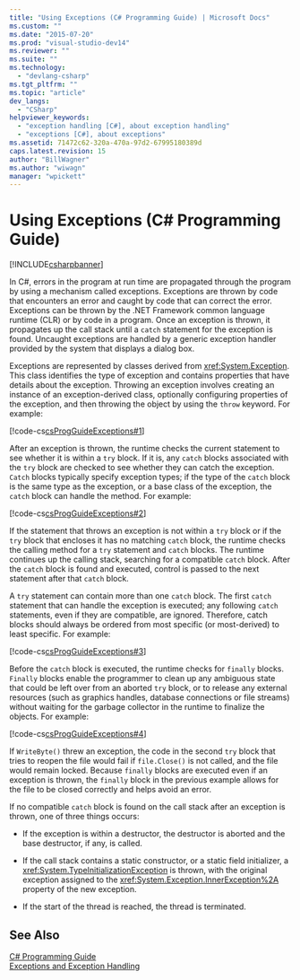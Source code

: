 ```yaml
---
title: "Using Exceptions (C# Programming Guide) | Microsoft Docs"
ms.custom: ""
ms.date: "2015-07-20"
ms.prod: "visual-studio-dev14"
ms.reviewer: ""
ms.suite: ""
ms.technology: 
  - "devlang-csharp"
ms.tgt_pltfrm: ""
ms.topic: "article"
dev_langs: 
  - "CSharp"
helpviewer_keywords: 
  - "exception handling [C#], about exception handling"
  - "exceptions [C#], about exceptions"
ms.assetid: 71472c62-320a-470a-97d2-67995180389d
caps.latest.revision: 15
author: "BillWagner"
ms.author: "wiwagn"
manager: "wpickett"
---
```

# Using Exceptions (C# Programming Guide)
[!INCLUDE[csharpbanner](../../../csharp/includes/csharpbanner.md)]

In C#, errors in the program at run time are propagated through the program by using a mechanism called exceptions. Exceptions are thrown by code that encounters an error and caught by code that can correct the error. Exceptions can be thrown by the .NET Framework common language runtime (CLR) or by code in a program. Once an exception is thrown, it propagates up the call stack until a `catch` statement for the exception is found. Uncaught exceptions are handled by a generic exception handler provided by the system that displays a dialog box.  
  
 Exceptions are represented by classes derived from <xref:System.Exception>. This class identifies the type of exception and contains properties that have details about the exception. Throwing an exception involves creating an instance of an exception-derived class, optionally configuring properties of the exception, and then throwing the object by using the `throw` keyword. For example:  
  
 [!code-cs[csProgGuideExceptions#1](../../../csharp/programming-guide/exceptions/codesnippet/csharp/using-exceptions_1.cs)]  
  
 After an exception is thrown, the runtime checks the current statement to see whether it is within a `try` block. If it is, any `catch` blocks associated with the `try` block are checked to see whether they can catch the exception. `Catch` blocks typically specify exception types; if the type of the `catch` block is the same type as the exception, or a base class of the exception, the `catch` block can handle the method. For example:  
  
 [!code-cs[csProgGuideExceptions#2](../../../csharp/programming-guide/exceptions/codesnippet/csharp/using-exceptions_2.cs)]  
  
 If the statement that throws an exception is not within a `try` block or if the `try` block that encloses it has no matching `catch` block, the runtime checks the calling method for a `try` statement and `catch` blocks. The runtime continues up the calling stack, searching for a compatible `catch` block. After the `catch` block is found and executed, control is passed to the next statement after that `catch` block.  
  
 A `try` statement can contain more than one `catch` block. The first `catch` statement that can handle the exception is executed; any following `catch` statements, even if they are compatible, are ignored. Therefore, catch blocks should always be ordered from most specific (or most-derived) to least specific. For example:  
  
 [!code-cs[csProgGuideExceptions#3](../../../csharp/programming-guide/exceptions/codesnippet/csharp/using-exceptions_3.cs)]  
  
 Before the `catch` block is executed, the runtime checks for `finally` blocks. `Finally` blocks enable the programmer to clean up any ambiguous state that could be left over from an aborted `try` block, or to release any external resources (such as graphics handles, database connections or file streams) without waiting for the garbage collector in the runtime to finalize the objects. For example:  
  
 [!code-cs[csProgGuideExceptions#4](../../../csharp/programming-guide/exceptions/codesnippet/csharp/using-exceptions_4.cs)]  
  
 If `WriteByte()` threw an exception, the code in the second `try` block that tries to reopen the file would fail if `file.Close()` is not called, and the file would remain locked. Because `finally` blocks are executed even if an exception is thrown, the `finally` block in the previous example allows for the file to be closed correctly and helps avoid an error.  
  
 If no compatible `catch` block is found on the call stack after an exception is thrown, one of three things occurs:  
  
-   If the exception is within a destructor, the destructor is aborted and the base destructor, if any, is called.  
  
-   If the call stack contains a static constructor, or a static field initializer, a <xref:System.TypeInitializationException> is thrown, with the original exception assigned to the <xref:System.Exception.InnerException%2A> property of the new exception.  
  
-   If the start of the thread is reached, the thread is terminated.  
  
## See Also  
 [C# Programming Guide](../../../csharp/programming-guide/index.md)   
 [Exceptions and Exception Handling](../../../csharp/programming-guide/exceptions/exceptions-and-exception-handling.md)
